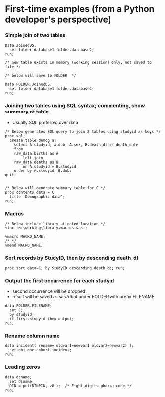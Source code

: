 # First-time examples (from a Python developer's perspective)

### Simple join of two tables
```
Data JoinedDS;
  set folder.database1 folder.database2; 
run;

/* new table exists in memory (working session) only, not saved to file */
```


```
/* below will save to FOLDER  */

Data FOLDER.JoinedDS;
  set folder.database1 folder.database2; 
run;
```


### Joining two tables using SQL syntax; commenting, show summary of table

- Usually SQL preferred over data

```
/* Below generates SQL query to join 2 tables using studyid as keys */
proc sql;
  create table demog as
    select A.studyid, A.dob, A.sex, B.death_dt as death_date
    from 
    raw_data.births as A
        left join 
    raw_data.deaths as B     
        on A.studyid = B.studyid
    order by A.studyid, B.dob;
quit;


/* Below will generate summary table for C */ 
proc contents data = C;
  title 'Demographic data';
run;

```


### Macros
```
/* Below include library at noted location */
%inc 'R:\working\library\macros.sas';    

%macro MACRO_NAME;
/* */
%mend MACRO_NAME;

```

### Sort records by StudyID, then by descending death_dt
```
proc sort data=C; by StudyID descending death_dt; run;
```

### Output the first occurrence for each studyid 

- second occurrence will be dropped
- result will be saved as sas7dbat under FOLDER with prefix FILENAME

```
data FOLDER.FILENAME;
  set C;
  by studyid;
  if first.studyid then output;
run;
```

### Rename column name

```
data incident( rename=(oldvar1=newvar1 oldvar2=newvar2) );
  set obj_one.cohort_incident;
run;
```

### Leading zeros

```
data dsname;
  set dsname;
  DIN = put(DINPIN, z8.);  /* Eight digits pharma code */
run;
```
